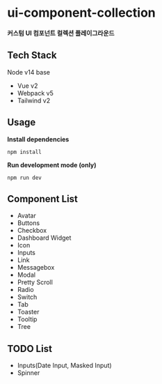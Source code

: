 # ui-component-collection
**커스텀 UI 컴포넌트 컬렉션 플레이그라운드**

## Tech Stack
Node v14 base
- Vue v2
- Webpack v5
- Tailwind v2

## Usage
**Install dependencies**
```
npm install
```

**Run development mode (only)**
```
npm run dev
```

## Component List
- Avatar
- Buttons
- Checkbox
- Dashboard Widget
- Icon
- Inputs 
- Link
- Messagebox
- Modal
- Pretty Scroll
- Radio
- Switch
- Tab
- Toaster
- Tooltip
- Tree

## TODO List
- Inputs(Date Input, Masked Input)
- Spinner